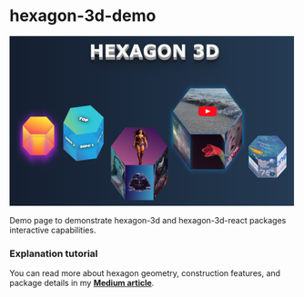 # hexagon-3d-demo

![alt Samples](./src/assets/img/HexagonSamples.png)

Demo page to demonstrate hexagon-3d and hexagon-3d-react packages interactive capabilities.

### Explanation tutorial

You can read more about hexagon geometry, construction features, and package details in my [<b>Medium article</b>](https://medium.com/better-programming/entertaining-web-geometry-building-an-interactive-3d-css-hexagon-a9b5f535d06e).

